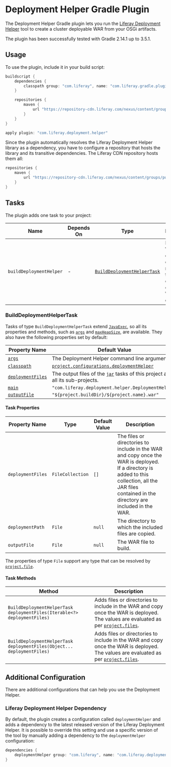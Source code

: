 # Deployment Helper Gradle Plugin

The Deployment Helper Gradle plugin lets you run the [Liferay Deployment Helper](https://github.com/liferay/liferay-portal/tree/master/modules/util/deployment-helper)
tool to create a cluster deployable WAR from your OSGi artifacts.

The plugin has been successfully tested with Gradle 2.14.1 up to 3.5.1.

## Usage

To use the plugin, include it in your build script:

```gradle
buildscript {
	dependencies {
		classpath group: "com.liferay", name: "com.liferay.gradle.plugins.deployment.helper", version: "1.0.3"
	}

	repositories {
		maven {
			url "https://repository-cdn.liferay.com/nexus/content/groups/public"
		}
	}
}

apply plugin: "com.liferay.deployment.helper"
```

Since the plugin automatically resolves the Liferay Deployment Helper library as
a dependency, you have to configure a repository that hosts the library and its
transitive dependencies. The Liferay CDN repository hosts them all:

```gradle
repositories {
	maven {
		url "https://repository-cdn.liferay.com/nexus/content/groups/public"
	}
}
```

## Tasks

The plugin adds one task to your project:

Name | Depends On | Type | Description
---- | ---------- | ---- | -----------
`buildDeploymentHelper` | \- | [`BuildDeploymentHelperTask`](#builddeploymenthelpertask) | Builds a WAR which contains one or more files that are copied once the WAR is deployed.

### BuildDeploymentHelperTask

Tasks of type `BuildDeploymentHelperTask` extend [`JavaExec`](https://docs.gradle.org/current/dsl/org.gradle.api.tasks.JavaExec.html),
so all its properties and methods, such as [`args`](https://docs.gradle.org/current/dsl/org.gradle.api.tasks.JavaExec.html#org.gradle.api.tasks.JavaExec:args(java.lang.Iterable))
and [`maxHeapSize`](https://docs.gradle.org/current/dsl/org.gradle.api.tasks.JavaExec.html#org.gradle.api.tasks.JavaExec:maxHeapSize),
are available. They also have the following properties set by default:

Property Name | Default Value
------------- | -------------
[`args`](https://docs.gradle.org/current/dsl/org.gradle.api.tasks.JavaExec.html#org.gradle.api.tasks.JavaExec:args) | The Deployment Helper command line arguments.
[`classpath`](https://docs.gradle.org/current/dsl/org.gradle.api.tasks.JavaExec.html#org.gradle.api.tasks.JavaExec:classpath) | [`project.configurations.deploymentHelper`](#liferay-deployment-helper-dependency)
[`deploymentFiles`](#deploymentfiles) | The output files of the [`jar`](https://docs.gradle.org/current/userguide/java_plugin.html#sec:jar) tasks of this project and all its sub-projects.
[`main`](https://docs.gradle.org/current/dsl/org.gradle.api.tasks.JavaExec.html#org.gradle.api.tasks.JavaExec:main) | `"com.liferay.deployment.helper.DeploymentHelper"`
[`outputFile`](#outputfile) | `"${project.buildDir}/${project.name}.war"`

#### Task Properties

Property Name | Type | Default Value | Description
------------- | ---- | ------------- | -----------
<a name="deploymentfiles"></a>`deploymentFiles` | `FileCollection` | `[]` | The files or directories to include in the WAR and copy once the WAR is deployed. If a directory is added to this collection, all the JAR files contained in the directory are included in the WAR.
`deploymentPath` | `File` | `null` | The directory to which the included files are copied.
<a name="outputfile"></a>`outputFile` | `File` | `null` | The WAR file to build.

The properties of type `File` support any type that can be resolved by
[`project.file`](https://docs.gradle.org/current/dsl/org.gradle.api.Project.html#org.gradle.api.Project:file(java.css.Object)).

#### Task Methods

Method | Description
------ | -----------
`BuildDeploymentHelperTask deploymentFiles(Iterable<?> deploymentFiles)` | Adds files or directories to include in the WAR and copy once the WAR is deployed. The values are evaluated as per [`project.files`](https://docs.gradle.org/current/dsl/org.gradle.api.Project.html#org.gradle.api.Project:files(java.lang.Object[])).
`BuildDeploymentHelperTask deploymentFiles(Object... deploymentFiles)` | Adds files or directories to include in the WAR and copy once the WAR is deployed. The values are evaluated as per [`project.files`](https://docs.gradle.org/current/dsl/org.gradle.api.Project.html#org.gradle.api.Project:files(java.lang.Object[])).

## Additional Configuration

There are additional configurations that can help you use the Deployment Helper.

### Liferay Deployment Helper Dependency

By default, the plugin creates a configuration called `deploymentHelper` and
adds a dependency to the latest released version of the Liferay Deployment
Helper. It is possible to override this setting and use a specific version of
the tool by manually adding a dependency to the `deploymentHelper`
configuration:

```gradle
dependencies {
	deploymentHelper group: "com.liferay", name: "com.liferay.deployment.helper", version: "1.0.4"
}
```